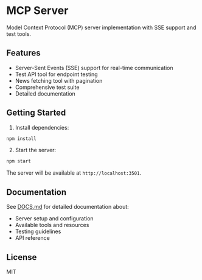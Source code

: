 # MCP Server

Model Context Protocol (MCP) server implementation with SSE support and test tools.

## Features

- Server-Sent Events (SSE) support for real-time communication
- Test API tool for endpoint testing
- News fetching tool with pagination
- Comprehensive test suite
- Detailed documentation

## Getting Started

1. Install dependencies:
```bash
npm install
```

2. Start the server:
```bash
npm start
```

The server will be available at `http://localhost:3501`.

## Documentation

See [DOCS.md](DOCS.md) for detailed documentation about:
- Server setup and configuration
- Available tools and resources
- Testing guidelines
- API reference

## License

MIT